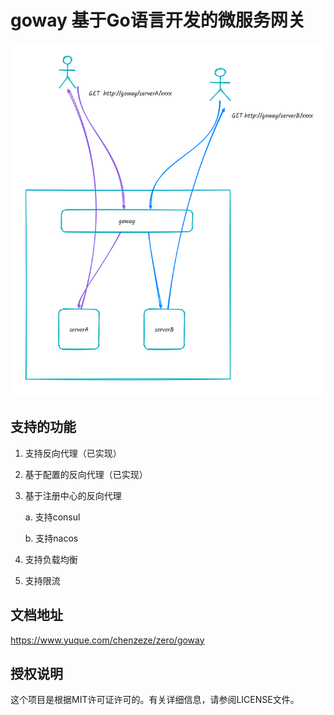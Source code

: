 # goway 基于Go语言开发的微服务网关

![img.png](img.png)

## 支持的功能
1. 支持反向代理（已实现）
2. 基于配置的反向代理（已实现）
3. 基于注册中心的反向代理

   a. 支持consul

   b. 支持nacos
4. 支持负载均衡
5. 支持限流

## 文档地址
https://www.yuque.com/chenzeze/zero/goway

## 授权说明

这个项目是根据MIT许可证许可的。有关详细信息，请参阅LICENSE文件。